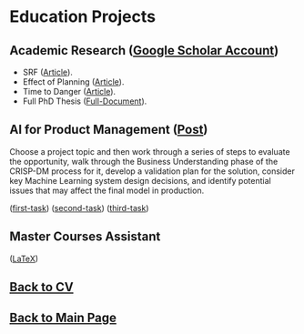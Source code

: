 # Education Projects

## Academic Research ([Google Scholar Account](https://scholar.google.fr/citations?user=V5lAMN4AAAAJ&hl=fr))

- SRF ([Article](https://inria.hal.science/hal-01618881/file/ICHR17_0017_FI.pdf)).
- Effect of Planning ([Article](https://inria.hal.science/hal-02267426/document)).
- Time to Danger ([Article](https://inria.hal.science/hal-04200354/file/2023_IROS_Ciocca_et_al_.pdf)).
- Full PhD Thesis ([Full-Document](https://theses.hal.science/tel-03065088/file/CIOCCA_2020_archivage.pdf)).

## AI for Product Management ([Post](https://www.linkedin.com/posts/matteociocca_virtual-assistant-for-violence-prevention-activity-7110728554371244032-jilg?utm_source=share&utm_medium=member_desktop&rcm=ACoAABN7odwBCTSkSQQbgUbxRNshm2Aiwhhjvqs))

Choose a project topic and then work through a series of steps to evaluate the opportunity, walk through the Business Understanding phase of the CRISP-DM process for it, develop a validation plan for the solution, consider key Machine Learning system design decisions, and identify potential issues that may affect the final model in production.


([first-task](https://www.youtube.com/watch?v=zTrsH-3jjGE))
([second-task](https://www.youtube.com/watch?v=DRpccKmPCUQ))
([third-task](https://www.youtube.com/watch?v=ZZzr4xP3w8E))

## Master Courses Assistant

([LaTeX](https://www.youtube.com/watch?v=_pDUcLjUMNo))

## [Back to CV](https://teoka.github.io/career/CV.html)
## [Back to Main Page](https://teoka.github.io)
